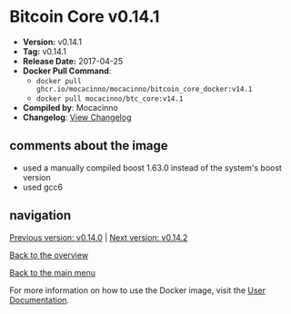 # Bitcoin Core v0.14.1

- **Version:** v0.14.1
- **Tag:** v0.14.1
- **Release Date:** 2017-04-25
- **Docker Pull Command**:
  - `docker pull ghcr.io/mocacinno/mocacinno/bitcoin_core_docker:v14.1`
  - `docker pull mocacinno/btc_core:v14.1`
- **Compiled by**: Mocacinno
- **Changelog**: [View Changelog](https://github.com/bitcoin/bitcoin/blob/v0.14.1/doc/release-notes.md)

## comments about the image

- used a manually compiled boost 1.63.0 instead of the system's boost version
- used gcc6

## navigation

[Previous version: v0.14.0](./v14.0.md) | [Next version: v0.14.2](./v14.2.md)

[Back to the overview](./Readme.md)

[Back to the main menu](../Readme.md)

For more information on how to use the Docker image, visit the [User Documentation](../userdocs/Readme.md).

<!-- Google tag (gtag.js) -->
<script async src="https://www.googletagmanager.com/gtag/js?id=G-BPC6NC6FF9"></script>
<script>
  window.dataLayer = window.dataLayer || [];
  function gtag(){dataLayer.push(arguments);}
  gtag('js', new Date());

  gtag('config', 'G-BPC6NC6FF9');
</script>
